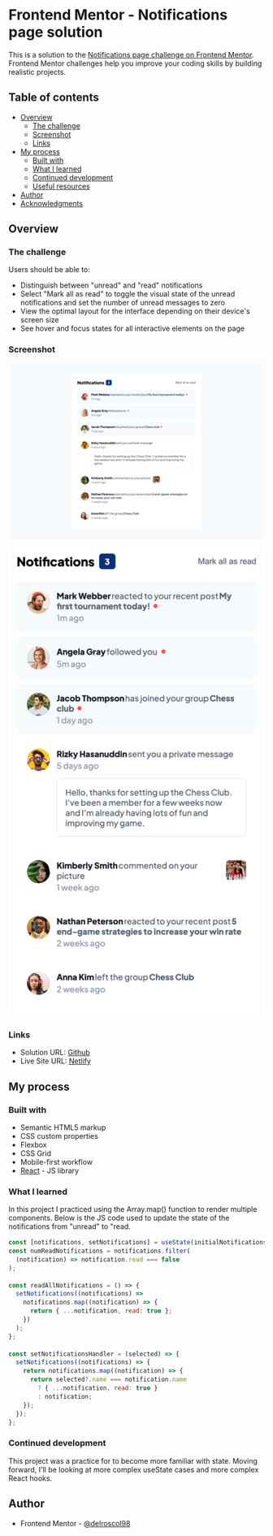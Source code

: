 # Frontend Mentor - Notifications page solution

This is a solution to the [Notifications page challenge on Frontend Mentor](https://www.frontendmentor.io/challenges/notifications-page-DqK5QAmKbC). Frontend Mentor challenges help you improve your coding skills by building realistic projects.

## Table of contents

- [Overview](#overview)
  - [The challenge](#the-challenge)
  - [Screenshot](#screenshot)
  - [Links](#links)
- [My process](#my-process)
  - [Built with](#built-with)
  - [What I learned](#what-i-learned)
  - [Continued development](#continued-development)
  - [Useful resources](#useful-resources)
- [Author](#author)
- [Acknowledgments](#acknowledgments)

## Overview

### The challenge

Users should be able to:

- Distinguish between "unread" and "read" notifications
- Select "Mark all as read" to toggle the visual state of the unread notifications and set the number of unread messages to zero
- View the optimal layout for the interface depending on their device's screen size
- See hover and focus states for all interactive elements on the page

### Screenshot

![](./screenshots/desktop.png)
![](./screenshots/mobile.png)

### Links

- Solution URL: [Github](https://github.com/delroscol98/notifications-page)
- Live Site URL: [Netlify](https://main--majestic-dolphin-c87936.netlify.app/)

## My process

### Built with

- Semantic HTML5 markup
- CSS custom properties
- Flexbox
- CSS Grid
- Mobile-first workflow
- [React](https://reactjs.org/) - JS library

### What I learned

In this project I practiced using the Array.map() function to render multiple components. Below is the JS code used to update the state of the notifications from "unread" to "read.

```js
const [notifications, setNotifications] = useState(initialNotifications);
const numReadNotifications = notifications.filter(
  (notification) => notification.read === false
);

const readAllNotifications = () => {
  setNotifications((notifications) =>
    notifications.map((notification) => {
      return { ...notification, read: true };
    })
  );
};

const setNotificationsHandler = (selected) => {
  setNotifications((notifications) => {
    return notifications.map((notification) => {
      return selected?.name === notification.name
        ? { ...notification, read: true }
        : notification;
    });
  });
};
```

### Continued development

This project was a practice for to become more familiar with state. Moving forward, I'll be looking at more complex useState cases and more complex React hooks.

## Author

- Frontend Mentor - [@delroscol98](https://www.frontendmentor.io/profile/delroscol98)
